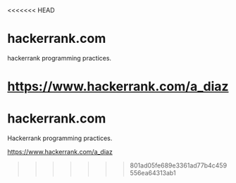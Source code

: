 <<<<<<< HEAD
# hackerrank.com

hackerrank programming practices.

<a href="https://www.hackerrank.com/a_diaz">https://www.hackerrank.com/a_diaz</a>
=======
# hackerrank.com

Hackerrank programming practices.

<a href="https://www.hackerrank.com/a_diaz">https://www.hackerrank.com/a_diaz</a>
>>>>>>> 801ad05fe689e3361ad77b4c459556ea64313ab1
